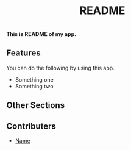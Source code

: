 
<p align="center">
  <samp>
    <b>
      <h1 align="center">
        README
      </h1>
    <br>
      This is README of my app.
    </b>
  </samp>
</p>

## Features

You can do the following by using this app.

- Something one
- Something two

## Other Sections

## Contributers

- [Name](mailto:example@example.com)
